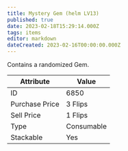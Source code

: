 ```yaml
---
title: Mystery Gem (helm LV13)
published: true
date: 2023-02-18T15:29:14.000Z
tags: items
editor: markdown
dateCreated: 2023-02-16T00:00:00.000Z
---
```


Contains a randomized Gem.

|Attribute|Value|
|-|-|
|ID|6850|
|Purchase Price|3 Flips|
|Sell Price|1 Flips|
|Type|Consumable|
|Stackable|Yes|

